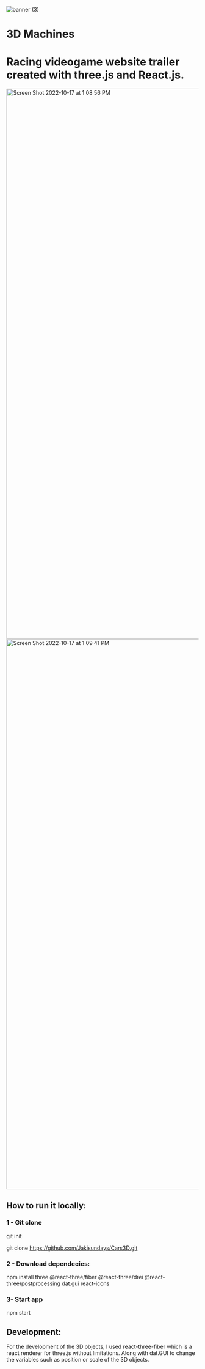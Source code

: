 ![banner (3)](https://user-images.githubusercontent.com/63080134/196232377-9aeacbaa-4ce1-47e8-9ee6-f2676e4dff5f.png)

# 3D Machines

# Racing videogame website trailer created with three.js and React.js.

<img width="1440" alt="Screen Shot 2022-10-17 at 1 08 56 PM" src="https://user-images.githubusercontent.com/63080134/196232499-5fab270e-7b7f-448d-a54a-6d8015eeba12.png">
<img width="1440" alt="Screen Shot 2022-10-17 at 1 09 41 PM" src="https://user-images.githubusercontent.com/63080134/196232503-ebf848a1-f2ab-4ac0-8d3d-0d3354b5f0df.png">


## How to run it locally:
### 1 - Git clone
git init

git clone https://github.com/Jakisundays/Cars3D.git

### 2 - Download dependecies:
npm install three @react-three/fiber @react-three/drei @react-three/postprocessing dat.gui react-icons

### 3- Start app
npm start


## Development: 
For the development of the 3D objects, I used react-three-fiber which is a react renderer for three.js without limitations. Along with dat.GUI to change the variables such as position or scale of the 3D objects. 








